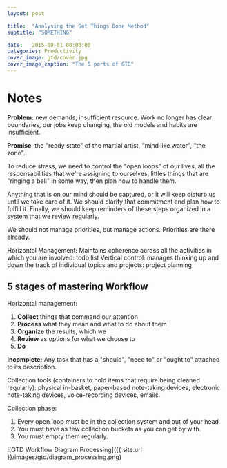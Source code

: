 ```yaml
---
layout: post

title:  "Analysing the Get Things Done Method"
subtitle: "SOMETHING"

date:   2015-09-01 00:00:00
categories: Productivity
cover_image: gtd/cover.jpg
cover_image_caption: "The 5 parts of GTD"
---
```



# Notes

**Problem:** new demands, insufficient resource. Work no longer has clear
boundaries, our jobs keep changing, the old models and habits are insufficient.

**Promise**: the "ready state" of the martial artist, "mind like water", "the
zone".

To reduce stress, we need to control the "open loops" of our lives, all the
responsabilities that we're assigning to ourselves, littles things that are
"ringing a bell" in some way, then plan how to handle them.

Anything that is on our mind should be captured, or it will keep disturb us
until we take care of it. We should clarify that commitment and plan how to
fulfill it. Finally, we should keep reminders of these steps organized in a
system that we review regularly.

We should not manage priorities, but manage actions. Priorities are there
already.

Horizontal Management: Maintains coherence across all the activities in which
you are involved: todo list
Vertical control: manages thinking up and down the track of individual topics
and projects: project planning


## 5 stages of mastering Workflow

Horizontal  management:

1. **Collect** things that command our attention
2. **Process** what they mean and what to do about them
3. **Organize** the results, which we
4. **Review** as options for what we choose to
5. **Do**

**Incomplete:** Any task that has a "should", "need to" or "ought to" attached
to its description.

Collection tools (containers to hold items that require being cleaned regularly):
physical in-basket, paper-based note-taking devices,
electronic note-taking devices, voice-recording devices, emails.

Collection phase:
1. Every open loop must be in the collection system and out of your head
2. You must have as few collection buckets as you can get by with.
3. You must empty them regularly.

![GTD Workflow Diagram Processing]({{ site.url }}/images/gtd/diagram_processing.png)

